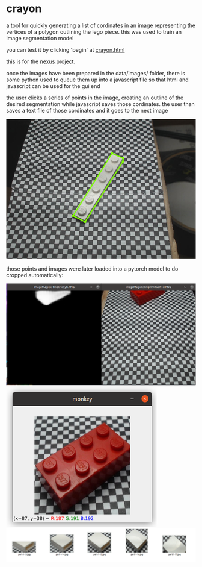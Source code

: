 # crayon

a tool for quickly generating a list of cordinates in an image representing the vertices of a polygon outlining the lego piece. this was used to train an image segmentation model

you can test it by clicking 'begin' at [crayon.html](https://spencerhhubert.github.io/crayon/crayon.html)

this is for the [nexus project](https://github.com/spencerhhubert/nexus).

once the images have been prepared in the data/images/ folder, there is some python used to queue them up into a javascript file so that html and javascript can be used for the gui end

the user clicks a series of points in the image, creating an outline of the desired segmentation while javascript saves those cordinates. the user than saves a text file of those cordinates and it goes to the next image

![alt text](https://raw.githubusercontent.com/spencerhhubert/crayon/main/example_pic3.png)

those points and images were later loaded into a pytorch model to do cropped automatically:

![alt text](https://raw.githubusercontent.com/spencerhhubert/crayon/main/example_pic1.png)
![alt text](https://raw.githubusercontent.com/spencerhhubert/crayon/main/example_pic2.png)
![alt text](https://raw.githubusercontent.com/spencerhhubert/crayon/main/example_pic4.png)
